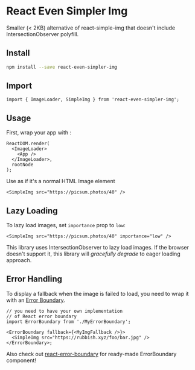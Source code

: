 # React Even Simpler Img

Smaller (< 2KB) alternative of react-simple-img that doesn't include IntersectionObserver polyfill.

## Install

```bash
npm install --save react-even-simpler-img
```

## Import

```tsx
import { ImageLoader, SimpleImg } from 'react-even-simpler-img';
```

## Usage

First, wrap your app with <ImageLoader />:

```tsx
ReactDOM.render(
  <ImageLoader>
    <App />
  </ImageLoader>,
  rootNode
);
```

Use <SimpleImg /> as if it's a normal HTML Image element

```tsx
<SimpleImg src="https://picsum.photos/40" />
```

## Lazy Loading

To lazy load images, set `importance` prop to `low`:

```tsx
<SimpleImg src="https://picsum.photos/40" importance="low" />
```

This library uses IntersectionObserver to lazy load images. If the browser doesn't support it, this library will _gracefully degrade_ to eager loading approach.

## Error Handling

To display a fallback when the image is failed to load, you need to wrap it with an [Error Boundary](https://reactjs.org/docs/error-boundaries.html).

```tsx
// you need to have your own implementation
// of React error boundary
import ErrorBoundary from './MyErrorBoundary';

<ErrorBoundary fallback={<MyImgFallback />}>
  <SimpleImg src="https://rubbish.xyz/foo/bar.jpg" />
</ErrorBoundary>;
```

Also check out [react-error-boundary](https://github.com/bvaughn/react-error-boundary) for ready-made ErrorBoundary component!

